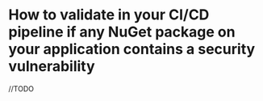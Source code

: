 # How to validate in your CI/CD pipeline if any NuGet package on your application contains a security vulnerability

//TODO
